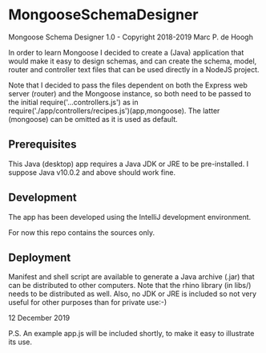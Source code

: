 # MongooseSchemaDesigner

Mongoose Schema Designer 1.0 - Copyright 2018-2019 Marc P. de Hoogh

In order to learn Mongoose I decided to create a (Java) application that would make it easy to design schemas, and can
create the schema, model, router and controller text files that can be used directly in a NodeJS project.

Note that I decided to pass the files dependent on both the Express web server (router) and the Mongoose instance,
so both need to be passed to the initial require('...controllers.js') as in require('./app/controllers/recipes.js')(app,mongoose).
The latter (mongoose) can be omitted as it is used as default.

Prerequisites
-------------
This Java (desktop) app requires a Java JDK or JRE to be pre-installed. 
I suppose Java v10.0.2 and above should work fine.

Development
-----------
The app has been developed using the IntelliJ development environment.

For now this repo contains the sources only.

Deployment
----------
Manifest and shell script are available to generate a Java archive (.jar) that can be distributed to other computers.
Note that the rhino library (in libs/) needs to be distributed as well. Also, no JDK or JRE is included so not very
useful for other purposes than for private use:-)

12 December 2019

P.S. An example app.js will be included shortly, to make it easy to illustrate its use.

